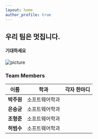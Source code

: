 ```yaml
---
layout: home
author_profile: true
---
```



## 우리 팀은 멋집니다.
####  기대하세요

![picture](https://cdn.pixabay.com/photo/2020/10/14/19/49/santorini-5655299_960_720.jpg)

### Team Members

| 이름 | 학과 |  각자 한마디 |
| :---: | :---: | :---:  |
| **박주원** | 소프트웨어학과 |  |
| **은승균** | 소프트웨어학과 |  |
| **조형준** | 소프트웨어학과 |  |
| **허범수** | 소프트웨어학과 |  |



